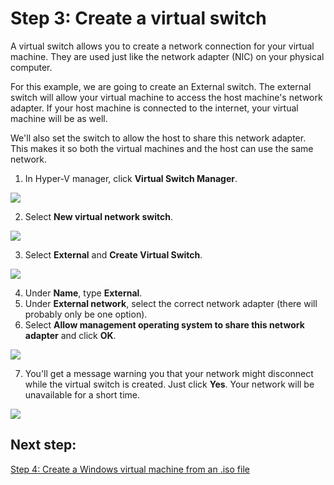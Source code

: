 # Step 3: Create a virtual switch

A virtual switch allows you to create a network connection for your virtual machine. They are used just like the network adapter (NIC) on your physical computer.

For this example, we are going to create an External switch. The external switch will allow your virtual machine to access the host machine's network adapter. If your host machine is connected to the internet, your virtual machine will be as well.

We'll also set the switch to allow the host to share this network adapter. This makes it so both the virtual machines and the host can use the same network.



1. In Hyper-V manager, click **Virtual Switch Manager**.

  ![](media/virtual_switch_manager1.png)

2. Select **New virtual network switch**.

  ![](media/new_switch.png)

3. Select **External** and **Create Virtual Switch**.

  ![](media/new_switch_createbutton.png)

4. Under **Name**, type **External**.
5. Under **External network**, select the correct network adapter (there will probably only be one option).
6. Select **Allow management operating system to share this network adapter** and click **OK**.

  ![](media/share_nic.png)

7. You'll get a message warning you that your network might disconnect while the virtual switch is created. Just click **Yes**. Your network will be unavailable for a short time.

  ![](media/network_warning.png)

## Next step:

[Step 4: Create a Windows virtual machine from an .iso file](walkthrough_create_vm.md)




<!--HONumber=Jan16_HO2-->
